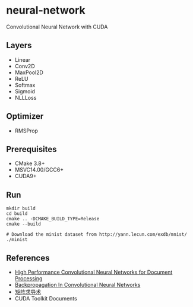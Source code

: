 # neural-network
Convolutional Neural Network with CUDA

## Layers
* Linear
* Conv2D
* MaxPool2D
* ReLU
* Softmax
* Sigmoid
* NLLLoss

## Optimizer
* RMSProp

## Prerequisites
* CMake 3.8+
* MSVC14.00/GCC6+
* CUDA9+

## Run
```
mkdir build
cd build
cmake .. -DCMAKE_BUILD_TYPE=Release
cmake --build

# Download the minist dataset from http://yann.lecun.com/exdb/mnist/
./minist
```

## References
* [High Performance Convolutional Neural Networks for Document Processing](https://hal.inria.fr/file/index/docid/112631/filename/p1038112283956.pdf)
* [Backpropagation In Convolutional Neural Networks](https://www.jefkine.com/general/2016/09/05/backpropagation-in-convolutional-neural-networks/)
* [矩阵求导术](https://zhuanlan.zhihu.com/p/24709748)
* CUDA Toolkit Documents